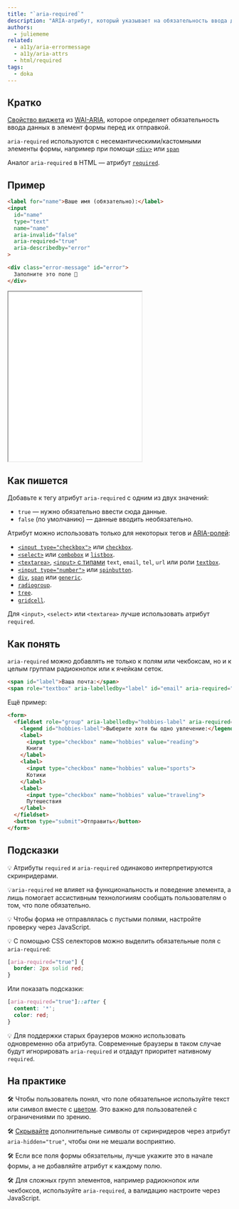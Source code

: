 ```yaml
---
title: "`aria-required`"
description: "ARIA-атрибут, который указывает на обязательность ввода данных в элемент формы."
authors:
  - juliememe
related:
  - a11y/aria-errormessage
  - a11y/aria-attrs
  - html/required
tags:
  - doka
---
```


## Кратко

[Свойство виджета](/a11y/aria-attrs/#atributy-vidzhetov) из [WAI-ARIA](/a11y/aria-intro/#specifikaciya), которое определяет обязательность ввода данных в элемент формы перед их отправкой.

`aria-required` используются c несемантическими/кастомными элементы формы, например при помощи [`<div>`](/html/div) или [`span`](/html/span)

Аналог `aria-required` в HTML — атрибут [`required`](/html/required/).

## Пример

```html
<label for="name">Ваше имя (обязательно):</label>
<input
  id="name"
  type="text"
  name="name"
  aria-invalid="false"
  aria-required="true"
  aria-describedby="error"
>

<div class="error-message" id="error">
  Заполните это поле 🤗
</div>
```

<iframe title="Кастомное обязательное поле" src="demos/custom-required-field/" height="380"></iframe>

## Как пишется

Добавьте к тегу атрибут `aria-required` с одним из двух значений:

- `true` — нужно обязательно ввести сюда данные.
- `false` (по умолчанию) — данные вводить необязательно.

Атрибут можно использовать только для некоторых тегов и [ARIA-ролей](/a11y/aria-roles/):

- [`<input type="checkbox">`](/html/input/#type) или [`checkbox`](/a11y/role-checkbox/).
- [`<select>`](/html/select/) или [`combobox`](/a11y/role-combobox/) и [`listbox`](/a11y/role-listbox/).
- [`<textarea>`](/html/textarea/), [`<input>` с типами](/html/input/#type) `text`, `email`, `tel`, `url` или роли [`textbox`](/a11y/role-textbox/).
- [`<input type="number">`](/html/input/#type) или [`spinbutton`](/a11y/role-spinbutton/).
- [`div`](/html/div/), [`span`](/html/span/) или [`generic`](/a11y/role-generic/).
- [`radiogroup`](/a11y/role-radiogroup/).
- [`tree`](/a11y/role-tree/).
- [`gridcell`](/a11y/role-gridcell/).

Для `<input>`, `<select>` или `<textarea>` лучше использовать атрибут `required`.

## Как понять

`aria-required` можно добавлять не только к полям или чекбоксам, но и к целым группам радиокнопок или к ячейкам сеток.

```html
<span id="label">Ваша почта:</span>
<span role="textbox" aria-labelledby="label" id="email" aria-required="true" contenteditable></span>
```

Ещё пример:

```html
<form>
  <fieldset role="group" aria-labelledby="hobbies-label" aria-required="true">
    <legend id="hobbies-label">Выберите хотя бы одно увлечение:</legend>
    <label>
      <input type="checkbox" name="hobbies" value="reading">
      Книги
    </label>
    <label>
      <input type="checkbox" name="hobbies" value="sports">
      Котики
    </label>
    <label>
      <input type="checkbox" name="hobbies" value="traveling">
      Путешествия
    </label>
  </fieldset>
  <button type="submit">Отправить</button>
</form>
```

## Подсказки

💡 Атрибуты `required` и `aria-required` одинаково интерпретируются скринридерами.

💡`aria-required` не влияет на функциональность и поведение элемента, а лишь помогает ассистивным технологииям сообщать пользователям о том, что поле обязательно.

💡 Чтобы форма не отправлялась с пустыми полями, настройте проверку через JavaScript.

💡 C помощью CSS селекторов можно выделить обязательные поля с `aria-required`:

```css
[aria-required="true"] {
  border: 2px solid red;
}
```

Или показать подсказки:

```css
[aria-required="true"]::after {
  content: '*';
  color: red;
}
```

💡 Для поддержки старых браузеров можно использовать одновременно оба атрибута. Современные браузеры в таком случае будут игнорировать `aria-required` и отдадут приоритет нативному `required`.

## На практике

🛠 Чтобы пользователь понял, что поле обязательное используйте текст или символ вместе с [цветом](https://doka.guide/css/required/). Это важно для пользователей с ограничениями по зрению.

🛠 [Скрывайте]('https://www.accessibility-developer-guide.com/examples/forms/required/#first-approach-using-aria) дополнительные символы от скринридеров через атрибут `aria-hidden="true"`, чтобы они не мешали восприятию.

🛠 Если все поля формы обязательны, лучше укажите это в начале формы, а не добавляйте атрибут к каждому полю.

🛠 Для сложных групп элементов, например радиокнопок или чекбоксов, используйте `aria-required`, а валидацию настроите через JavaScript.
